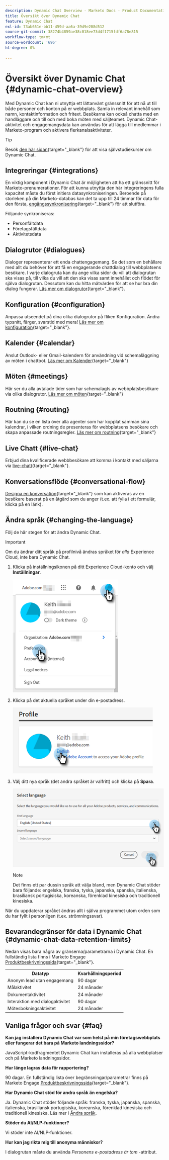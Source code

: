 ```yaml
---
description: Dynamic Chat Overview - Marketo Docs - Product Documentation
title: Översikt över Dynamic Chat
feature: Dynamic Chat
exl-id: 73ab651e-bb11-459d-aa6a-39d9e208d512
source-git-commit: 38274b4859ae38c018ee73d4f1715fdf6a78e815
workflow-type: tm+mt
source-wordcount: '696'
ht-degree: 0%

---
```


# Översikt över Dynamic Chat {#dynamic-chat-overview}

Med Dynamic Chat kan ni utnyttja ett lättanvänt gränssnitt för att nå ut till både personer och konton på er webbplats. Samla in relevant innehåll som namn, kontaktinformation och fritext. Besökarna kan också chatta med en handläggare och till och med boka möten med säljteamet. Dynamic Chat-aktivitet och engagemangsdata kan användas för att lägga till medlemmar i Marketo-program och aktivera flerkanalsaktiviteter.

>[!TIP]
>
>Besök [den här sidan](https://experienceleague.adobe.com/docs/marketo-learn/tutorials/dynamic-chat/dynamic-chat-overview.html){target="_blank"} för att visa självstudiekurser om Dynamic Chat.

## Integreringar {#integrations}

En viktig komponent i Dynamic Chat är möjligheten att ha ett gränssnitt för Marketo-prenumerationer. För att kunna utnyttja den här integreringens fulla kapacitet måste du först initiera datasynkroniseringen. Beroende på storleken på din Marketo-databas kan det ta upp till 24 timmar för data för den första, [engångssynkronisering](/help/marketo/product-docs/demand-generation/dynamic-chat/integrations/adobe-marketo-engage.md){target="_blank"} för att slutföra.

Följande synkroniseras:

* Personfältdata
* Företagsfältdata
* Aktivitetsdata

## Dialogrutor {#dialogues}

Dialoger representerar ett enda chattengagemang. Se det som en behållare med allt du behöver för att få en engagerande chattdialog till webbplatsens besökare. I varje dialogruta kan du ange vilka sidor du vill att dialogrutan ska visas på, till vilka du vill att den ska visas samt innehållet och flödet för själva dialogrutan. Dessutom kan du hitta mätvärden för att se hur bra din dialog fungerar. [Läs mer om dialogrutor](/help/marketo/product-docs/demand-generation/dynamic-chat/automated-chat/dialogue-overview.md){target="_blank"}.

## Konfiguration {#configuration}

Anpassa utseendet på dina olika dialogrutor på fliken Konfiguration. Ändra typsnitt, färger, svarstid med mera! [Läs mer om konfiguration](/help/marketo/product-docs/demand-generation/dynamic-chat/setup-and-configuration/configuration.md){target="_blank"}.

## Kalender {#calendar}

Anslut Outlook- eller Gmail-kalendern för användning vid schemaläggning av möten i chattbot. [Läs mer om Kalender](/help/marketo/product-docs/demand-generation/dynamic-chat/setup-and-configuration/agent-settings.md#connect-calendar){target="_blank"}

## Möten {#meetings}

Här ser du alla avtalade tider som har schemalagts av webbplatsbesökare via olika dialogrutor. [Läs mer om möten](/help/marketo/product-docs/demand-generation/dynamic-chat/meeting-list.md){target="_blank"}

## Routning {#routing}

Här kan du se en lista över alla agenter som har kopplat samman sina kalendrar, i vilken ordning de presenteras för webbplatsens besökare och skapa anpassade routningsregler. [Läs mer om routning](/help/marketo/product-docs/demand-generation/dynamic-chat/setup-and-configuration/routing.md){target="_blank"}

## Live Chatt {#live-chat}

Erbjud dina kvalificerade webbbesökare att komma i kontakt med säljarna via [live-chatt](/help/marketo/product-docs/demand-generation/dynamic-chat/live-chat/live-chat-overview.md){target="_blank"}.

## Konversationsflöde {#conversational-flow}

[Designa en konversation](/help/marketo/product-docs/demand-generation/dynamic-chat/automated-chat/conversational-flow-overview.md){target="_blank"} som kan aktiveras av en besökare baserat på en åtgärd som du anger (t.ex. att fylla i ett formulär, klicka på en länk).

## Ändra språk {#changing-the-language}

Följ de här stegen för att ändra Dynamic Chat.

>[!IMPORTANT]
>
>Om du ändrar ditt språk på profilnivå ändras språket för _alla_ Experience Cloud, inte bara Dynamic Chat.

1. Klicka på inställningsikonen på ditt Experience Cloud-konto och välj **Inställningar**.

   ![](assets/dynamic-chat-overview-1.png)

1. Klicka på det aktuella språket under din e-postadress.

   ![](assets/dynamic-chat-overview-2.png)

1. Välj ditt nya språk (det andra språket är valfritt) och klicka på **Spara**.

   ![](assets/dynamic-chat-overview-3.png)

   >[!NOTE]
   >
   >Det finns ett par dussin språk att välja bland, men Dynamic Chat stöder bara följande: engelska, franska, tyska, japanska, spanska, italienska, brasiliansk portugisiska, koreanska, förenklad kinesiska och traditionell kinesiska.

När du uppdaterar språket ändras allt i själva programmet utom orden som du har fyllt i personligen (t.ex. strömningssvar).

## Bevarandegränser för data i Dynamic Chat {#dynamic-chat-data-retention-limits}

Nedan visas bara några av gränserna/parametrarna i Dynamic Chat. En fullständig lista finns i Marketo Engage [Produktbeskrivningssida](https://helpx.adobe.com/legal/product-descriptions/adobe-marketo-engage---product-description.html){target="_blank"}.

<table>
  <th>Datatyp</th>
  <th>Kvarhållningsperiod</th>
 <tr>
  <td>Anonym lead utan engagemang</td>
  <td>90 dagar</td>
 </tr>
 <tr>
  <td>Målaktivitet</td>
  <td>24 månader</td>
 </tr>
 <tr>
  <td>Dokumentaktivitet</td>
  <td>24 månader</td>
 </tr>
 <tr>
  <td>Interaktion med dialogaktivitet</td>
  <td>90 dagar</td>
 </tr>
 <tr>
  <td>Mötesbokningsaktivitet</td>
  <td>24 månader</td>
 </tr>
</table>

## Vanliga frågor och svar {#faq}

**Kan jag installera Dynamic Chat var som helst på min företagswebbplats eller fungerar det bara på Marketo landningssidor?**

JavaScript-kodfragmentet Dynamic Chat kan installeras på alla webbplatser och på Marketo landningssidor.

**Hur länge lagras data för rapportering?**

90 dagar. En fullständig lista över begränsningar/parametrar finns på Marketo Engage [Produktbeskrivningssida](https://helpx.adobe.com/legal/product-descriptions/adobe-marketo-engage---product-description.html){target="_blank"}.

**Har Dynamic Chat stöd för andra språk än engelska?**

Ja. Dynamic Chat stöder följande språk: franska, tyska, japanska, spanska, italienska, brasiliansk portugisiska, koreanska, förenklad kinesiska och traditionell kinesiska. Läs mer i [Ändra språk](#changing-the-language).

**Stöder du AI/NLP-funktioner?**

Vi stöder inte AI/NLP-funktioner.

**Hur kan jag rikta mig till anonyma människor?**

I dialogrutan måste du använda _Personens e-postadress är tom_ -attribut.
